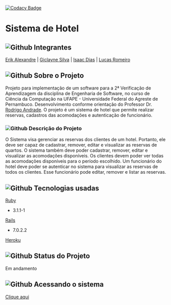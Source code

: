 [![Codacy Badge](https://app.codacy.com/project/badge/Grade/a58369af0a794b3cbede0921597f68ca?branch=main)](https://www.codacy.com?utm_source=github.com&amp;utm_medium=referral&amp;utm_content=giclayne/sistema-hotel&amp;utm_campaign=Badge_Grade)

# Sistema de Hotel

## ![Github](https://github.githubassets.com/images/icons/emoji/octocat.png) Integrantes

[Erik Alexandre](https://github.com/Alexandre1erik) | [Giclayne Silva](https://github.com/giclayne) | [Isaac Dias](https://github.com/diasisaac) | [Lucas Romeiro](https://github.com/lucas-romeiro)

## ![Github](https://github.githubassets.com/images/icons/emoji/unicode/1f4c3.png) Sobre o Projeto

Projeto para implementação de um software para a 2ª Verificação de Aprendizagem da disciplina de Engenharia de Software, no curso de Ciência da Computação na UFAPE - Universidade Federal do Agreste de Pernambuco. Desenvolvimento conforme orientação do Professor Dr. [Rodrigo Andrade](https://github.com/rcaa).
O projeto é um sistema de hotel que permite realizar reservas, cadastros das acomodações e autenticação de funcionário.

### ![Github](https://github.githubassets.com/images/icons/emoji/unicode/1f4cd.png) Descrição do Projeto

O Sistema visa gerenciar as reservas dos clientes de um hotel. Portanto, ele deve ser capaz de cadastrar, remover, editar e visualizar as reservas de quartos. O sistema também deve poder cadastrar, remover, editar e visualizar as acomodações disponíveis. Os clientes devem poder ver todas as acomodações disponíveis para o período escolhido. Um funcionário do hotel deve poder se autenticar no sistema para visualizar as reservas de todos os clientes. Esse funcionário pode editar, remover e listar as reservas.

## ![Github](https://github.githubassets.com/images/icons/emoji/unicode/1f6e0.png) Tecnologias usadas

[Ruby](https://www.ruby-lang.org/pt/)
*   3.1.1-1

[Rails](https://rubyonrails.org)
*   7.0.2.2

[Heroku](https://sleepy-thicket-13796.herokuapp.com/)

## ![Github](https://github.githubassets.com/images/icons/emoji/unicode/1f6a7.png) Status do Projeto

Em andamento

## ![Github](https://github.githubassets.com/images/icons/emoji/unicode/2328.png) Acessando o sistema

[Clique aqui](https://glacial-woodland-28508.herokuapp.com/)

